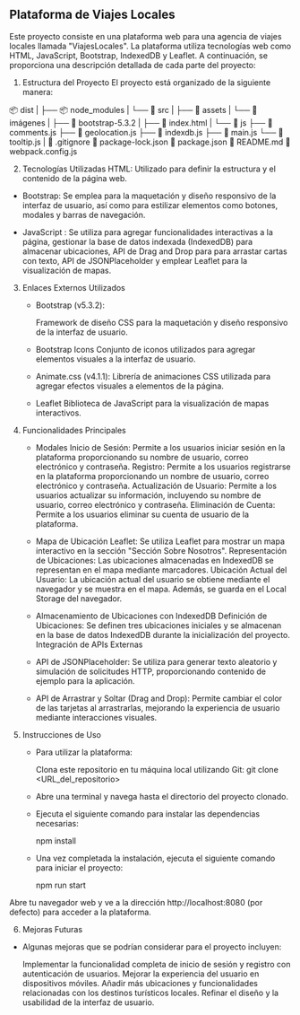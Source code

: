 ## Plataforma de Viajes Locales
   Este proyecto consiste en una plataforma web para una agencia de viajes locales llamada "ViajesLocales". La plataforma utiliza tecnologías web como HTML, JavaScript, Bootstrap, IndexedDB y Leaflet. A continuación, se proporciona una descripción detallada de cada parte del proyecto:

  1. Estructura del Proyecto
El proyecto está organizado de la siguiente manera:

📦 dist
|
├── 📦 node_modules
|
└── 📂 src
    |
    ├── 📂 assets
    |   └── 📁 imágenes
    |
    ├── 📂 bootstrap-5.3.2
    |
    ├── 📜 index.html
    |
    └── 📂 js
        ├── 📜 comments.js
        ├── 📜 geolocation.js
        ├── 📜 indexdb.js
        ├── 📜 main.js
        └── 📜 tooltip.js
|
📜 .gitignore
📜 package-lock.json
📜 package.json
📜 README.md
📜 webpack.config.js



2. Tecnologías Utilizadas
HTML: Utilizado para definir la estructura y el contenido de la página web.

 - Bootstrap: Se emplea para la maquetación y diseño responsivo de la interfaz de usuario, así como para estilizar elementos como botones, modales y barras de navegación.

 - JavaScript : Se utiliza para agregar funcionalidades interactivas a la página, gestionar la base de datos indexada (IndexedDB) para almacenar ubicaciones, API de Drag and Drop para para arrastar cartas con texto, API de JSONPlaceholder  y emplear Leaflet para la visualización de mapas.

3. Enlaces Externos Utilizados
      - Bootstrap (v5.3.2):

         Framework de diseño CSS para la maquetación y diseño responsivo de la interfaz de usuario.


      - Bootstrap Icons 
          Conjunto de iconos utilizados para agregar elementos visuales a la interfaz de usuario.
           

      - Animate.css (v4.1.1):
         Librería de animaciones CSS utilizada para agregar efectos visuales a elementos de la página.

      - Leaflet
         Biblioteca de JavaScript para la visualización de mapas interactivos.

4. Funcionalidades Principales

   - Modales
      Inicio de Sesión: Permite a los usuarios iniciar sesión en la plataforma proporcionando su nombre de usuario, correo electrónico y contraseña.
      Registro: Permite a los usuarios registrarse en la plataforma proporcionando un nombre de usuario, correo electrónico y contraseña.
      Actualización de Usuario: Permite a los usuarios actualizar su información, incluyendo su nombre de usuario, correo electrónico y contraseña.
      Eliminación de Cuenta: Permite a los usuarios eliminar su cuenta de usuario de la plataforma.

   - Mapa de Ubicación
      Leaflet: Se utiliza Leaflet para mostrar un mapa interactivo en la sección "Sección Sobre Nosotros".
      Representación de Ubicaciones: Las ubicaciones almacenadas en IndexedDB se representan en el mapa mediante marcadores.
      Ubicación Actual del Usuario: La ubicación actual del usuario se obtiene mediante el navegador y se muestra en el mapa. Además, se guarda en el Local Storage del navegador.

   - Almacenamiento de Ubicaciones con IndexedDB
      Definición de Ubicaciones: Se definen tres ubicaciones iniciales y se almacenan en la base de datos IndexedDB durante la inicialización del proyecto.
      Integración de APIs Externas

   - API de JSONPlaceholder: 
      Se utiliza para generar texto aleatorio y simulación de solicitudes HTTP, proporcionando contenido de ejemplo para la aplicación.

   - API de Arrastrar y Soltar (Drag and Drop):
       Permite cambiar el color de las tarjetas al arrastrarlas, mejorando la experiencia de usuario mediante interacciones visuales.


5. Instrucciones de Uso

      - Para utilizar la plataforma:

         Clona este repositorio en tu máquina local utilizando Git: 
         git clone <URL_del_repositorio>

      - Abre una terminal y navega hasta el directorio del proyecto clonado.

      - Ejecuta el siguiente comando para instalar las dependencias necesarias:

         npm install

      - Una vez completada la instalación, ejecuta el siguiente comando para iniciar el proyecto:

         npm run start

Abre tu navegador web y ve a la dirección http://localhost:8080 (por defecto) para acceder a la plataforma.

 6. Mejoras Futuras
      
   - Algunas mejoras que se podrían considerar para el proyecto incluyen:

      Implementar la funcionalidad completa de inicio de sesión y registro con autenticación de usuarios.
      Mejorar la experiencia del usuario en dispositivos móviles.
      Añadir más ubicaciones y funcionalidades relacionadas con los destinos turísticos locales.
      Refinar el diseño y la usabilidad de la interfaz de usuario.





